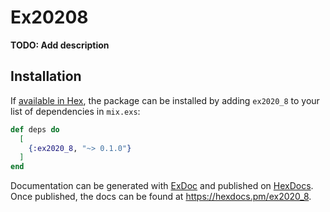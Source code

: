 # Ex20208

**TODO: Add description**

## Installation

If [available in Hex](https://hex.pm/docs/publish), the package can be installed
by adding `ex2020_8` to your list of dependencies in `mix.exs`:

```elixir
def deps do
  [
    {:ex2020_8, "~> 0.1.0"}
  ]
end
```

Documentation can be generated with [ExDoc](https://github.com/elixir-lang/ex_doc)
and published on [HexDocs](https://hexdocs.pm). Once published, the docs can
be found at <https://hexdocs.pm/ex2020_8>.


